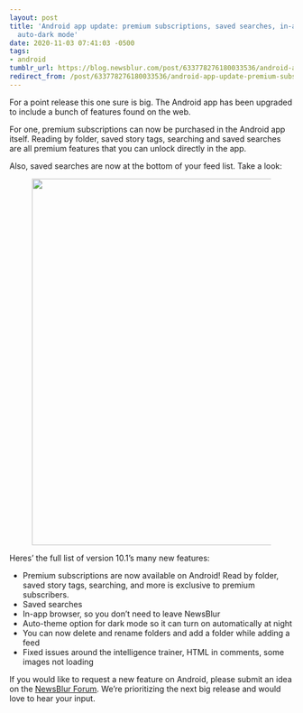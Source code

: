 ```yaml
---
layout: post
title: 'Android app update: premium subscriptions, saved searches, in-app browser,
  auto-dark mode'
date: 2020-11-03 07:41:03 -0500
tags:
- android
tumblr_url: https://blog.newsblur.com/post/633778276180033536/android-app-update-premium-subscriptions-saved
redirect_from: /post/633778276180033536/android-app-update-premium-subscriptions-saved
---
```

For a point release this one sure is big. The Android app has been upgraded to include a bunch of features found on the web.

For one, premium subscriptions can now be purchased in the Android app itself. Reading by folder, saved story tags, searching and saved searches are all premium features that you can unlock directly in the app.

Also, saved searches are now at the bottom of your feed list. Take a look:

<figure class="tmblr-full" data-orig-height="960" data-orig-width="1081" data-orig-src="https://s3.amazonaws.com/static.newsblur.com/blog/android-saved-searches.png"><img width="650" style="width: 650px; height: auto;" data-orig-height="960" data-orig-width="1081" src="https://s3.amazonaws.com/static.newsblur.com/blog/android-saved-searches.png"></figure>

Heres’ the full list of version 10.1’s many new features:

- Premium subscriptions are now available on Android! Read by folder, saved story tags, searching, and more is exclusive to premium subscribers.
- Saved searches
- In-app browser, so you don’t need to leave NewsBlur
- Auto-theme option for dark mode so it can turn on automatically at night
- You can now delete and rename folders and add a folder while adding a feed
- Fixed issues around the intelligence trainer, HTML in comments, some images not loading

If you would like to request a new feature on Android, please submit an idea on the [NewsBlur Forum](https://forum.newsblur.com). We’re prioritizing the next big release and would love to hear your input.

